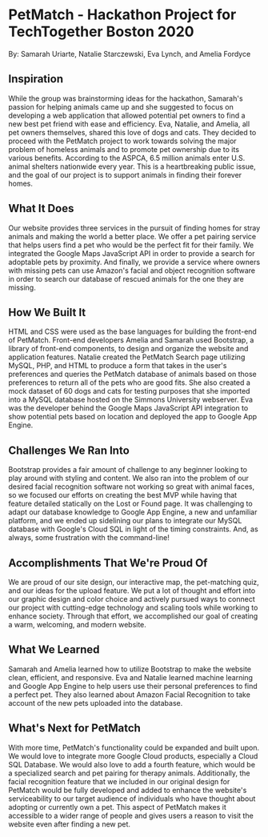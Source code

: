 # PetMatch - Hackathon Project for TechTogether Boston 2020
By: Samarah Uriarte, Natalie Starczewski, Eva Lynch, and Amelia Fordyce

## Inspiration
While the group was brainstorming ideas for the hackathon, Samarah's passion for helping animals came up and she suggested to focus on developing a web application that allowed potential pet owners to find a new best pet friend with ease and efficiency. Eva, Natalie, and Amelia, all pet owners themselves, shared this love of dogs and cats. They decided to proceed with the PetMatch project to work towards solving the major problem of homeless animals and to promote pet ownership due to its various benefits. According to the ASPCA, 6.5 million animals enter U.S. animal shelters nationwide every year. This is a heartbreaking public issue, and the goal of our project is to support animals in finding their forever homes.

## What It Does
Our website provides three services in the pursuit of finding homes for stray animals and making the world a better place. We offer a pet pairing service that helps users find a pet who would be the perfect fit for their family. We integrated the Google Maps JavaScript API in order to provide a search for adoptable pets by proximity. And finally, we provide a service where owners with missing pets can use Amazon's facial and object recognition software in order to search our database of rescued animals for the one they are missing.

## How We Built It
HTML and CSS were used as the base languages for building the front-end of PetMatch. Front-end developers Amelia and Samarah used Bootstrap, a library of front-end components, to design and organize the website and application features. Natalie created the PetMatch Search page utilizing MySQL, PHP, and HTML to produce a form that takes in the user's preferences and queries the PetMatch database of animals based on those preferences to return all of the pets who are good fits. She also created a mock dataset of 60 dogs and cats for testing purposes that she imported into a MySQL database hosted on the Simmons University webserver. Eva was the developer behind the Google Maps JavaScript API integration to show potential pets based on location and deployed the app to Google App Engine.

## Challenges We Ran Into
Bootstrap provides a fair amount of challenge to any beginner looking to play around with styling and content. We also ran into the problem of our desired facial recognition software not working so great with animal faces, so we focused our efforts on creating the best MVP while having that feature detailed statically on the Lost or Found page. It was challenging to adapt our database knowledge to Google App Engine, a new and unfamiliar platform, and we ended up sidelining our plans to integrate our MySQL database with Google's Cloud SQL in light of the timing constraints. And, as always, some frustration with the command-line!

## Accomplishments That We're Proud Of
We are proud of our site design, our interactive map, the pet-matching quiz, and our ideas for the upload feature. We put a lot of thought and effort into our graphic design and color choice and actively pursued ways to connect our project with cutting-edge technology and scaling tools while working to enhance society. Through that effort, we accomplished our goal of creating a warm, welcoming, and modern website.

## What We Learned
Samarah and Amelia learned how to utilize Bootstrap to make the website clean, efficient, and responsive. Eva and Natalie learned machine learning and Google App Engine to help users use their personal preferences to find a perfect pet. They also learned about Amazon Facial Recognition to take account of the new pets uploaded into the database.

## What's Next for PetMatch
With more time, PetMatch's functionality could be expanded and built upon. We would love to integrate more Google Cloud products, especially a Cloud SQL Database. We would also love to add a fourth feature, which would be a specialized search and pet pairing for therapy animals. Additionally, the facial recognition feature that we included in our original design for PetMatch would be fully developed and added to enhance the website's serviceability to our target audience of individuals who have thought about adopting or currently own a pet. This aspect of PetMatch makes it accessible to a wider range of people and gives users a reason to visit the website even after finding a new pet.
